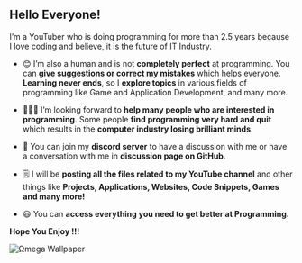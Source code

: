## Hello Everyone!

I’m a YouTuber who is doing programming for more than 2.5 years 
because I love coding and believe, it is the future of IT Industry.

* 😊 I’m also a human and is not **completely perfect** at programming. You can **give suggestions or correct my mistakes** which helps everyone.
     **Learning never ends**, so I **explore topics** in various fields of programming like Game and Application Development, and many more.

* 💁🏼‍♂️ I’m looking forward to **help many people who are interested in programming**.
     Some people **find programming very hard and quit** which results in the **computer industry losing brilliant minds**.

* 💬 You can join my **discord server** to have a discussion with me or have a conversation with me in **discussion page on GitHub**.

* 🗒 I will be **posting all the files related to my YouTube channel** and other things like
     **Projects, Applications, Websites, Code Snippets, Games and many more!**

* 😃 You can **access everything you need to get better at Programming.**



**Hope You Enjoy !!!**


![Ωmega Wallpaper](https://user-images.githubusercontent.com/65707682/123212568-9c01e780-d4e2-11eb-83ec-ff3340ec650e.jpeg)
